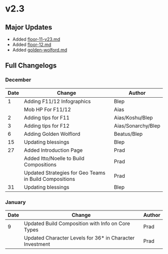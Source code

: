 # v2.3

## Major Updates

* Added [floor-11-v23.md](../../floors/spire/floor-11-v23.md "mention")
* Added [floor-12.md](../../floors/spire/floor-12.md "mention")
* Added [golden-wolford.md](../../monsters/elites/golden-wolford.md "mention")

## Full Changelogs

### December

| Date | Change                                                 | Author             |
| ---- | ------------------------------------------------------ | ------------------ |
| 1    | Adding F11/12 Infographics                             | Blep               |
|      | Mob HP For F11/12                                      | Aias               |
| 2    | Adding tips for F11                                    | Aias/Koshu/Blep    |
| 3    | Adding tips for F12                                    | Aias/Sonarchy/Blep |
| 6    | Adding Golden Wolflord                                 | Beatus/Blep        |
| 15   | Updating blessings                                     | Blep               |
| 27   | Added Introduction Page                                | Prad               |
|      | Added Itto/Noelle to Build Compositions                | Prad               |
|      | Updated Strategies for Geo Teams in Build Compositions | Prad               |
| 31   | Updating blessings                                     | Blep               |

### January

| Date | Change                                                    | Author |
| ---- | --------------------------------------------------------- | ------ |
| 9    | Updated Build Composition with Info on Core Types         | Prad   |
|      | Updated Character Levels for 36\* in Character Investment | Prad   |

###
